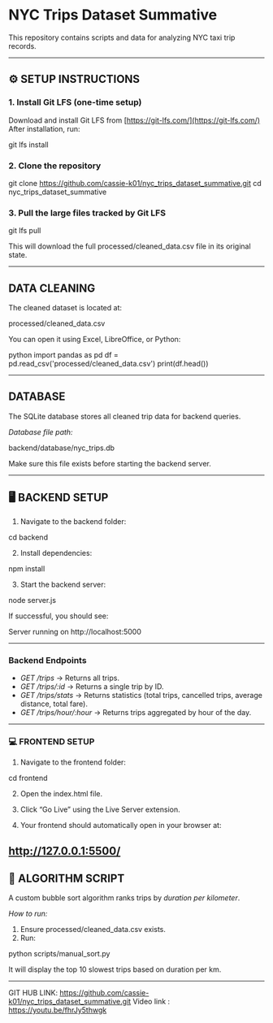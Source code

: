# NYC Trips Dataset Summative

This repository contains scripts and data for analyzing NYC taxi trip records.

---

## ⚙ SETUP INSTRUCTIONS

### 1. Install Git LFS (one-time setup)

Download and install Git LFS from [https://git-lfs.com/](https://git-lfs.com/)
After installation, run:


git lfs install


### 2. Clone the repository


git clone https://github.com/cassie-k01/nyc_trips_dataset_summative.git
cd nyc_trips_dataset_summative


### 3. Pull the large files tracked by Git LFS


git lfs pull


This will download the full processed/cleaned_data.csv file in its original state.

---

##  DATA CLEANING

The cleaned dataset is located at:


processed/cleaned_data.csv


You can open it using Excel, LibreOffice, or Python:

python
import pandas as pd
df = pd.read_csv('processed/cleaned_data.csv')
print(df.head())


---

##  DATABASE

The SQLite database stores all cleaned trip data for backend queries.

*Database file path:*


backend/database/nyc_trips.db


Make sure this file exists before starting the backend server.

---

## 🖥 BACKEND SETUP

1. Navigate to the backend folder:


cd backend


2. Install dependencies:


npm install


3. Start the backend server:


node server.js


If successful, you should see:


Server running on http://localhost:5000


---

### Backend Endpoints

* *GET /trips* → Returns all trips.
* *GET /trips/:id* → Returns a single trip by ID.
* *GET /trips/stats* → Returns statistics (total trips, cancelled trips, average distance, total fare).
* *GET /trips/hour/:hour* → Returns trips aggregated by hour of the day.

---
### 💻 FRONTEND SETUP

1. Navigate to the frontend folder:

cd frontend


2. Open the index.html file.

3. Click “Go Live” using the Live Server extension.

4. Your frontend should automatically open in your browser at:

http://127.0.0.1:5500/
---
## 🧩 ALGORITHM SCRIPT

A custom bubble sort algorithm ranks trips by *duration per kilometer*.

*How to run:*

1. Ensure processed/cleaned_data.csv exists.
2. Run:


python scripts/manual_sort.py


It will display the top 10 slowest trips based on duration per km.

---
GIT HUB LINK: https://github.com/cassie-k01/nyc_trips_dataset_summative.git
Video link : https://youtu.be/fhrJy5thwgk
